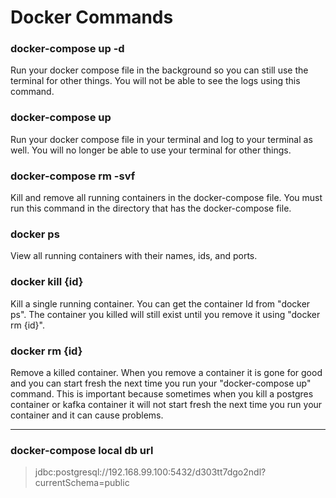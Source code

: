 # Docker Commands

### docker-compose up -d
Run your docker compose file in the background so you can still use the terminal for other things. You will not be able to see the logs using this command.

### docker-compose up
Run your docker compose file in your terminal and log to your terminal as well. You will no longer be able to use your terminal for other things.

### docker-compose rm -svf
Kill and remove all running containers in the docker-compose file. You must run this command in the directory that has the docker-compose file. 

### docker ps
View all running containers with their names, ids, and ports.

### docker kill {id}
Kill a single running container. You can get the container Id from "docker ps". The container you killed will still exist until you remove it using "docker rm {id}". 

### docker rm {id}
Remove a killed container. When you remove a container it is gone for good and you can start fresh the next time you run your "docker-compose up" command. This is important because sometimes when you kill a postgres container or kafka container it will not start fresh the next time you run your container and it can cause problems.

***

### docker-compose local db url
> jdbc:postgresql://192.168.99.100:5432/d303tt7dgo2ndl?currentSchema=public

